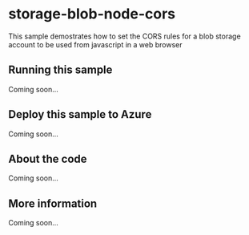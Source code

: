 # storage-blob-node-cors
This sample demostrates how to set the CORS rules for a blob storage account to be used from javascript in a web browser
## Running this sample
Coming soon...
## Deploy this sample to Azure
Coming soon...
## About the code
Coming soon...
## More information
Coming soon...